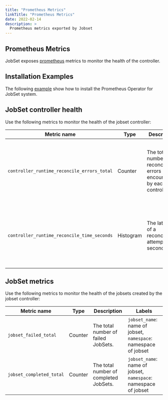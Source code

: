 ```yaml
---
title: "Prometheus Metrics"
linkTitle: "Prometheus Metrics"
date: 2022-02-14
description: >
  Prometheus metrics exported by Jobset
---
```


## Prometheus Metrics

JobSet exposes [prometheus](https://prometheus.io) metrics to monitor the health
of the controller.

## Installation Examples

The following [example](https://github.com/kubernetes-sigs/jobset/tree/main/examples/prometheus-operator) show how to install the Prometheus Operator for JobSet system.

## JobSet controller health

Use the following metrics to monitor the health of the jobset controller:

| Metric name | Type | Description | Labels |
| ----------- | ---- | ----------- | ------ |
| `controller_runtime_reconcile_errors_total` | Counter | The total number of reconciliation errors encountered by each controller. | `controller`: name of controller (i.e. use value `jobset` to obtain metrics for jobset controller) |
| `controller_runtime_reconcile_time_seconds` | Histogram | The latency of a reconciliation attempt in seconds. | `controller`: name of controller (i.e. use value `jobset` to obtain metrics for jobset controller) |

## JobSet metrics

Use the following metrics to monitor the health of the jobsets created by the jobset controller:

| Metric name                                 | Type | Description                                                               | Labels                                                          |
|---------------------------------------------| ---- |---------------------------------------------------------------------------|-----------------------------------------------------------------|
| `jobset_failed_total`                       | Counter | The total number of failed JobSets. | `jobset_name`: name of jobset, `namespace`: namespace of jobset                                |
| `jobset_completed_total`                    | Counter | The total number of completed JobSets.                                    | `jobset_name`: name of jobset, `namespace`: namespace of jobset |
